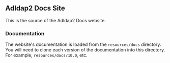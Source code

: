 ## Adldap2 Docs Site

This is the source of the Adldap2 Docs website.

### Documentation

The website's documentation is loaded from the `resources/docs` directory. You will need to clone each version of the documentation into this directory. For example, `resources/docs/10.0`, etc.

